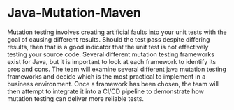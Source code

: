 # Java-Mutation-Maven

Mutation testing involves creating artificial faults into your unit tests with the goal of causing different results. Should the test pass despite differing results, then that is a good indicator that the unit test is not effectively testing your source code. Several different mutation testing frameworks exist for Java, but it is important to look at each framework to identify its pros and cons. The team will examine several different java mutation testing frameworks and decide which is the most practical to implement in a business environment. Once a framework has been chosen, the team will then attempt to integrate it into a CI/CD pipeline to demonstrate how mutation testing can deliver more reliable tests.
